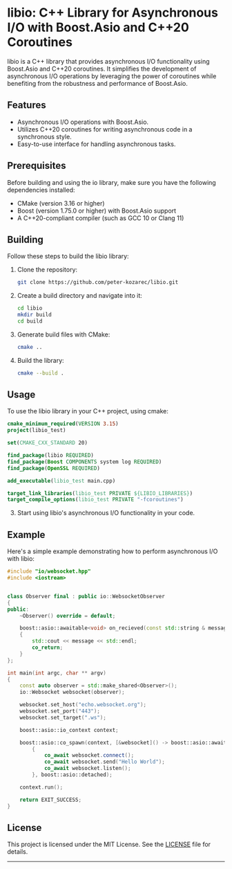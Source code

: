 # libio: C++ Library for Asynchronous I/O with Boost.Asio and C++20 Coroutines

libio is a C++ library that provides asynchronous I/O functionality using Boost.Asio and C++20 coroutines. It simplifies the development of asynchronous I/O operations by leveraging the power of coroutines while benefiting from the robustness and performance of Boost.Asio.

## Features

- Asynchronous I/O operations with Boost.Asio.
- Utilizes C++20 coroutines for writing asynchronous code in a synchronous style.
- Easy-to-use interface for handling asynchronous tasks.

## Prerequisites

Before building and using the io library, make sure you have the following dependencies installed:

- CMake (version 3.16 or higher)
- Boost (version 1.75.0 or higher) with Boost.Asio support
- A C++20-compliant compiler (such as GCC 10 or Clang 11)

## Building

Follow these steps to build the libio library:

1. Clone the repository:

   ```bash
   git clone https://github.com/peter-kozarec/libio.git
   ```

2. Create a build directory and navigate into it:

   ```bash
   cd libio
   mkdir build
   cd build
   ```

3. Generate build files with CMake:

   ```bash
   cmake ..
   ```

4. Build the library:

   ```bash
   cmake --build .
   ```

## Usage

To use the libio library in your C++ project, using cmake:

   ```cmake
   cmake_minimum_required(VERSION 3.15)
   project(libio_test)

   set(CMAKE_CXX_STANDARD 20)
   
   find_package(libio REQUIRED)
   find_package(Boost COMPONENTS system log REQUIRED)
   find_package(OpenSSL REQUIRED)
   
   add_executable(libio_test main.cpp)
   
   target_link_libraries(libio_test PRIVATE ${LIBIO_LIBRARIES})
   target_compile_options(libio_test PRIVATE "-fcoroutines")
   ```

3. Start using libio's asynchronous I/O functionality in your code.

## Example

Here's a simple example demonstrating how to perform asynchronous I/O with libio:

```cpp
#include "io/websocket.hpp"
#include <iostream>


class Observer final : public io::WebsocketObserver
{
public:
    ~Observer() override = default;

    boost::asio::awaitable<void> on_recieved(const std::string & message)
    {
        std::cout << message << std::endl;
        co_return;
    }
};

int main(int argc, char ** argv)
{
    const auto observer = std::make_shared<Observer>();
    io::Websocket websocket(observer);

    websocket.set_host("echo.websocket.org");
    websocket.set_port("443");
    websocket.set_target(".ws");

    boost::asio::io_context context;

    boost::asio::co_spawn(context, [&websocket]() -> boost::asio::awaitable<void>
        {
            co_await websocket.connect();
            co_await websocket.send("Hello World");
            co_await websocket.listen();
        }, boost::asio::detached);

    context.run();

    return EXIT_SUCCESS;
}

```

## License

This project is licensed under the MIT License. See the [LICENSE](LICENSE) file for details.

---
